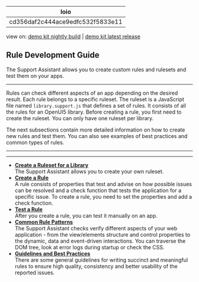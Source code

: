 <!-- loiocd356daf2c444ace9edfc532f5833e11 -->

| loio |
| -----|
| cd356daf2c444ace9edfc532f5833e11 |

<div id="loio">

view on: [demo kit nightly build](https://openui5nightly.hana.ondemand.com/#/topic/cd356daf2c444ace9edfc532f5833e11) | [demo kit latest release](https://openui5.hana.ondemand.com/#/topic/cd356daf2c444ace9edfc532f5833e11)</div>

## Rule Development Guide

The Support Assistant allows you to create custom rules and rulesets and test them on your apps.

***

Rules can check different aspects of an app depending on the desired result. Each rule belongs to a specific ruleset. The ruleset is a JavaScript file named `library.support.js` that defines a set of rules. It consists of all the rules for an OpenUI5 library. Before creating a rule, you first need to create the ruleset. You can only have one ruleset per library.

The next subsections contain more detailed information on how to create new rules and test them. You can also see examples of best practices and common types of rules.

***

***

-   **[Create a Ruleset for a Library](Create_a_Ruleset_for_a_Library_b5a5135.md "The Support Assistant allows you to create your own ruleset.")**  
The Support Assistant allows you to create your own ruleset.
-   **[Create a Rule](Create_a_Rule_c24569d.md "A rule consists of properties that test and advise on how possible issues can be
		resolved and a check function that tests the application for a specific issue. To create a
		rule, you need to set the properties and add a check function. ")**  
A rule consists of properties that test and advise on how possible issues can be resolved and a check function that tests the application for a specific issue. To create a rule, you need to set the properties and add a check function.
-   **[Test a Rule](Test_a_Rule_f5e4fe6.md "After you create a rule, you can test it manually on an app. ")**  
After you create a rule, you can test it manually on an app.
-   **[Common Rule Patterns](Common_Rule_Patterns_3fc1412.md "The Support Assistant checks verify different aspects of your web application - from
        the view/elements structure and control properties to the dynamic, data and event-driven
        interactions. You can traverse the DOM tree, look at error logs during startup or check the
        CSS.")**  
The Support Assistant checks verify different aspects of your web application - from the view/elements structure and control properties to the dynamic, data and event-driven interactions. You can traverse the DOM tree, look at error logs during startup or check the CSS.
-   **[Guidelines and Best Practices](Guidelines_and_Best_Practices_eaeea19.md "There are some general guidelines for writing succinct and meaningful rules to ensure
		high quality, consistency and better usability of the reported issues.")**  
There are some general guidelines for writing succinct and meaningful rules to ensure high quality, consistency and better usability of the reported issues.

